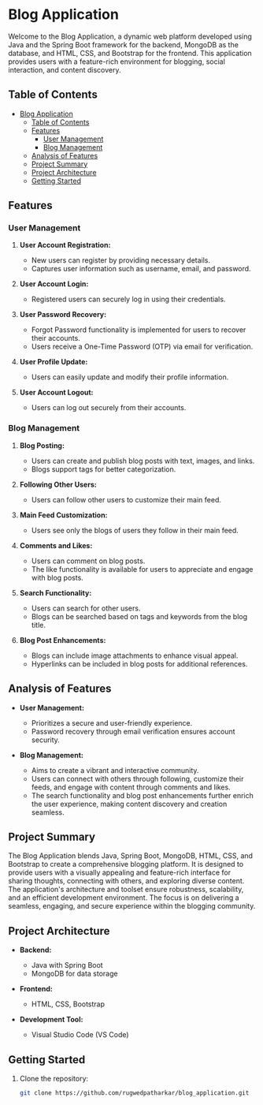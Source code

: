 # Blog Application

Welcome to the Blog Application, a dynamic web platform developed using Java and the Spring Boot framework for the backend, MongoDB as the database, and HTML, CSS, and Bootstrap for the frontend. This application provides users with a feature-rich environment for blogging, social interaction, and content discovery.

## Table of Contents

- [Blog Application](#blog-application)
  - [Table of Contents](#table-of-contents)
  - [Features](#features)
    - [User Management](#user-management)
    - [Blog Management](#blog-management)
  - [Analysis of Features](#analysis-of-features)
  - [Project Summary](#project-summary)
  - [Project Architecture](#project-architecture)
  - [Getting Started](#getting-started)

## Features

### User Management

1. **User Account Registration:**
   - New users can register by providing necessary details.
   - Captures user information such as username, email, and password.

2. **User Account Login:**
   - Registered users can securely log in using their credentials.

3. **User Password Recovery:**
   - Forgot Password functionality is implemented for users to recover their accounts.
   - Users receive a One-Time Password (OTP) via email for verification.

4. **User Profile Update:**
   - Users can easily update and modify their profile information.

5. **User Account Logout:**
   - Users can log out securely from their accounts.

### Blog Management

1. **Blog Posting:**
   - Users can create and publish blog posts with text, images, and links.
   - Blogs support tags for better categorization.

2. **Following Other Users:**
   - Users can follow other users to customize their main feed.

3. **Main Feed Customization:**
   - Users see only the blogs of users they follow in their main feed.

4. **Comments and Likes:**
   - Users can comment on blog posts.
   - The like functionality is available for users to appreciate and engage with blog posts.

5. **Search Functionality:**
   - Users can search for other users.
   - Blogs can be searched based on tags and keywords from the blog title.

6. **Blog Post Enhancements:**
   - Blogs can include image attachments to enhance visual appeal.
   - Hyperlinks can be included in blog posts for additional references.

## Analysis of Features

- **User Management:**
  - Prioritizes a secure and user-friendly experience.
  - Password recovery through email verification ensures account security.

- **Blog Management:**
  - Aims to create a vibrant and interactive community.
  - Users can connect with others through following, customize their feeds, and engage with content through comments and likes.
  - The search functionality and blog post enhancements further enrich the user experience, making content discovery and creation seamless.

## Project Summary

The Blog Application blends Java, Spring Boot, MongoDB, HTML, CSS, and Bootstrap to create a comprehensive blogging platform. It is designed to provide users with a visually appealing and feature-rich interface for sharing thoughts, connecting with others, and exploring diverse content. The application's architecture and toolset ensure robustness, scalability, and an efficient development environment. The focus is on delivering a seamless, engaging, and secure experience within the blogging community.

## Project Architecture

- **Backend:**
  - Java with Spring Boot
  - MongoDB for data storage

- **Frontend:**
  - HTML, CSS, Bootstrap

- **Development Tool:**
  - Visual Studio Code (VS Code)

## Getting Started

1. Clone the repository:

   ```bash
   git clone https://github.com/rugwedpatharkar/blog_application.git
